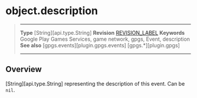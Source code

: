 # object.description

> --------------------- ------------------------------------------------------------------------------------------
> __Type__              [String][api.type.String]
> __Revision__          [REVISION_LABEL](REVISION_URL)
> __Keywords__          Google Play Games Services, game network, gpgs, Event, description
> __See also__          [gpgs.events][plugin.gpgs.events]
>                       [gpgs.*][plugin.gpgs]
> --------------------- ------------------------------------------------------------------------------------------

## Overview

[String][api.type.String] representing the description of this event. Can be `nil`.